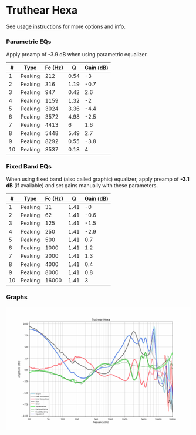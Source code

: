 # Truthear Hexa
See [usage instructions](https://github.com/jaakkopasanen/AutoEq#usage) for more options and info.

### Parametric EQs
Apply preamp of -3.9 dB when using parametric equalizer.

|   # | Type    |   Fc (Hz) |    Q |   Gain (dB) |
|-----|---------|-----------|------|-------------|
|   1 | Peaking |       212 | 0.54 |        -3   |
|   2 | Peaking |       316 | 1.19 |        -0.7 |
|   3 | Peaking |       947 | 0.42 |         2.6 |
|   4 | Peaking |      1159 | 1.32 |        -2   |
|   5 | Peaking |      3024 | 3.36 |        -4.4 |
|   6 | Peaking |      3572 | 4.98 |        -2.5 |
|   7 | Peaking |      4413 | 6    |         1.6 |
|   8 | Peaking |      5448 | 5.49 |         2.7 |
|   9 | Peaking |      8292 | 0.55 |        -3.8 |
|  10 | Peaking |      8537 | 0.18 |         4   |

### Fixed Band EQs
When using fixed band (also called graphic) equalizer, apply preamp of **-3.1 dB** (if available) and set gains manually with these parameters.

|   # | Type    |   Fc (Hz) |    Q |   Gain (dB) |
|-----|---------|-----------|------|-------------|
|   1 | Peaking |        31 | 1.41 |        -0   |
|   2 | Peaking |        62 | 1.41 |        -0.6 |
|   3 | Peaking |       125 | 1.41 |        -1.5 |
|   4 | Peaking |       250 | 1.41 |        -2.9 |
|   5 | Peaking |       500 | 1.41 |         0.7 |
|   6 | Peaking |      1000 | 1.41 |         1.2 |
|   7 | Peaking |      2000 | 1.41 |         1.3 |
|   8 | Peaking |      4000 | 1.41 |         0.4 |
|   9 | Peaking |      8000 | 1.41 |         0.8 |
|  10 | Peaking |     16000 | 1.41 |         3   |

### Graphs
![](./Truthear%20Hexa.png)
